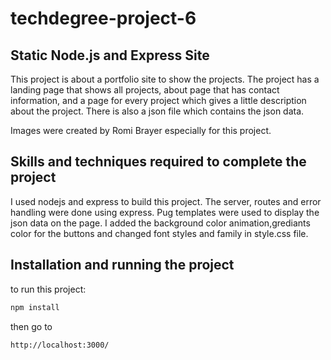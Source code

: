 # techdegree-project-6
## Static Node.js and Express Site
This project is about a portfolio site to show the projects. The project has a landing page that shows all projects, about page that has contact information, and a page for every project which gives a little description about the project. There is also a json file which contains the json data.

Images were created by Romi Brayer especially for this project.

## Skills and techniques required to complete the project
I used nodejs and express to build this project. The server, routes and error handling were done using express. Pug templates were used to display the json data on the page. I added the background color animation,grediants color for the buttons and changed font styles and family in style.css file.   
  
## Installation and running the project

to run this project:

```sh
npm install
```

then go to 

```sh
http://localhost:3000/
```


